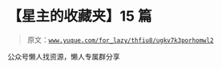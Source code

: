 # 【星主的收藏夹】15 篇

> 原文：[`www.yuque.com/for_lazy/thfiu8/ugkv7k3porhomwl2`](https://www.yuque.com/for_lazy/thfiu8/ugkv7k3porhomwl2)



公众号懒人找资源，懒人专属群分享